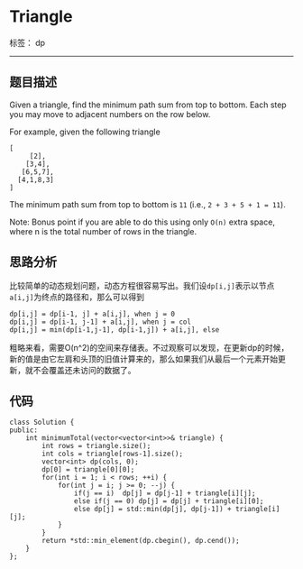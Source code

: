 ﻿# Triangle

标签： dp

---
## 题目描述
Given a triangle, find the minimum path sum from top to bottom. Each step you may move to adjacent numbers on the row below.

For example, given the following triangle
```
[
     [2],
    [3,4],
   [6,5,7],
  [4,1,8,3]
]
```
The minimum path sum from top to bottom is `11` (i.e., `2 + 3 + 5 + 1 = 11`).

Note:
Bonus point if you are able to do this using only `O(n)` extra space, where n is the total number of rows in the triangle. 
## 思路分析
比较简单的动态规划问题，动态方程很容易写出。我们设`dp[i,j]`表示以节点`a[i,j]`为终点的路径和，那么可以得到
```
dp[i,j] = dp[i-1, j] + a[i,j], when j = 0
dp[i,j] = dp[i-1, j-1] + a[i,j], when j = col
dp[i,j] = min(dp[i-1,j-1], dp[i-1,j]) + a[i,j], else
```
粗略来看，需要O(n^2)的空间来存储表。不过观察可以发现，在更新dp的时候，新的值是由它左肩和头顶的旧值计算来的，那么如果我们从最后一个元素开始更新，就不会覆盖还未访问的数据了。

## 代码
```
class Solution {
public:
    int minimumTotal(vector<vector<int>>& triangle) {
        int rows = triangle.size();
        int cols = triangle[rows-1].size();
        vector<int> dp(cols, 0);
        dp[0] = triangle[0][0];
        for(int i = 1; i < rows; ++i) {
            for(int j = i; j >= 0; --j) {
                if(j == i)  dp[j] = dp[j-1] + triangle[i][j];
                else if(j == 0) dp[j] = dp[j] + triangle[i][0];
                else dp[j] = std::min(dp[j], dp[j-1]) + triangle[i][j];
            }
        }
        return *std::min_element(dp.cbegin(), dp.cend());
    }
};
```




